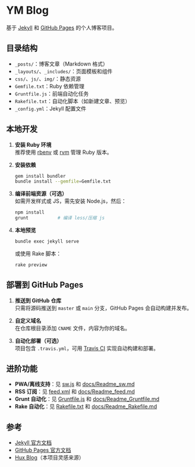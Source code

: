 # YM Blog

基于 [Jekyll](https://jekyllrb.com/) 和 [GitHub Pages](https://pages.github.com/) 的个人博客项目。

## 目录结构

- `_posts/`：博客文章（Markdown 格式）
- `_layouts/`、`_includes/`：页面模板和组件
- `css/`、`js/`、`img/`：静态资源
- `Gemfile.txt`：Ruby 依赖管理
- `Gruntfile.js`：前端自动化任务
- `Rakefile.txt`：自动化脚本（如新建文章、预览）
- `_config.yml`：Jekyll 配置文件

## 本地开发

1. **安装 Ruby 环境**  
   推荐使用 [rbenv](https://github.com/rbenv/rbenv) 或 [rvm](https://rvm.io/) 管理 Ruby 版本。

2. **安装依赖**  
   ```sh
   gem install bundler
   bundle install --gemfile=Gemfile.txt
   ```

3. **编译前端资源（可选）**  
   如需开发样式或 JS，需先安装 Node.js，然后：
   ```sh
   npm install
   grunt           # 编译 less/压缩 js
   ```

4. **本地预览**  
   ```sh
   bundle exec jekyll serve
   ```
   或使用 Rake 脚本：
   ```sh
   rake preview
   ```

## 部署到 GitHub Pages

1. **推送到 GitHub 仓库**  
   只需将源码推送到 `master` 或 `main` 分支，GitHub Pages 会自动构建并发布。

2. **自定义域名**  
   在仓库根目录添加 `CNAME` 文件，内容为你的域名。

3. **自动化部署（可选）**  
   项目包含 `.travis.yml`，可用 [Travis CI](https://travis-ci.org/) 实现自动构建和部署。

## 进阶功能

- **PWA/离线支持**：见 [sw.js](sw.js) 和 [docs/Readme_sw.md](docs/Readme_sw.md)
- **RSS 订阅**：见 [feed.xml](feed.xml) 和 [docs/Readme_feed.md](docs/Readme_feed.md)
- **Grunt 自动化**：见 [Gruntfile.js](Gruntfile.js) 和 [docs/Readme_Gruntfile.md](docs/Readme_Gruntfile.md)
- **Rake 自动化**：见 [Rakefile.txt](Rakefile.txt) 和 [docs/Readme_Rakefile.md](docs/Readme_Rakefile.md)

## 参考

- [Jekyll 官方文档](https://jekyllrb.com/docs/)
- [GitHub Pages 官方文档](https://docs.github.com/en/pages)
- [Hux Blog](https://github.com/Huxpro/huxpro.github.io)（本项目灵感来源）